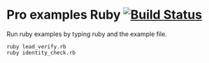 # Pro examples Ruby [![Build Status](https://travis-ci.org/whitepages/pro-examples-ruby.svg?branch=master)](https://travis-ci.org/whitepages/pro-examples-ruby)

Run ruby examples by typing ruby and the example file.

```shell
ruby lead_verify.rb
ruby identity_check.rb
```
